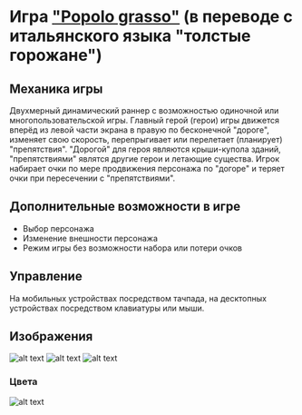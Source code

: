 # Игра ["Popolo grasso"](https://ru.wikipedia.org/wiki/%D0%96%D0%B8%D1%80%D0%BD%D1%8B%D0%B9_%D0%BD%D0%B0%D1%80%D0%BE%D0%B4) (в переводе с итальянского языка "толстые горожане")

## Механика игры

Двухмерный динамический раннер с возможностью одиночной или многопользовательской игры. Главный герой (герои) игры движется вперёд из левой части экрана в правую по бесконечной "дороге", изменяет свою скорость, перепрыгивает или перелетает (планирует) "препятствия". "Дорогой" для героя являются крыши-купола зданий, "препятствиями" являтся другие герои и летающие существа. Игрок набирает очки по мере продвижения персонажа по "догоре" и теряет очки при пересечении с "препятствиями".

## Дополнительные возможности в игре

* Выбор персонажа
* Изменение внешности персонажа
* Режим игры без возможности набора или потери очков

## Управление

На мобильных устройствах посредством тачпада, на десктопных устройствах посредством клавиатуры или мыши.

## Изображения

![alt text](https://github.com/12-team-05/game/blob/3c4a490237e65448e4fc046da74a203b771dda67/motypest1-min.png?raw=true)
![alt text](https://github.com/12-team-05/game/blob/03bbced2d2b97b216d20ee8facfeaa892623071e/motypest2-min.png?raw=true)
![alt text](https://github.com/12-team-05/game/blob/03bbced2d2b97b216d20ee8facfeaa892623071e/motypest3-min.png?raw=true)

### Цвета

![alt text](https://github.com/12-team-05/game/blob/92f3f2e38efc62bba55159f05521d95e32d773a5/colors.jpg?raw=true)
